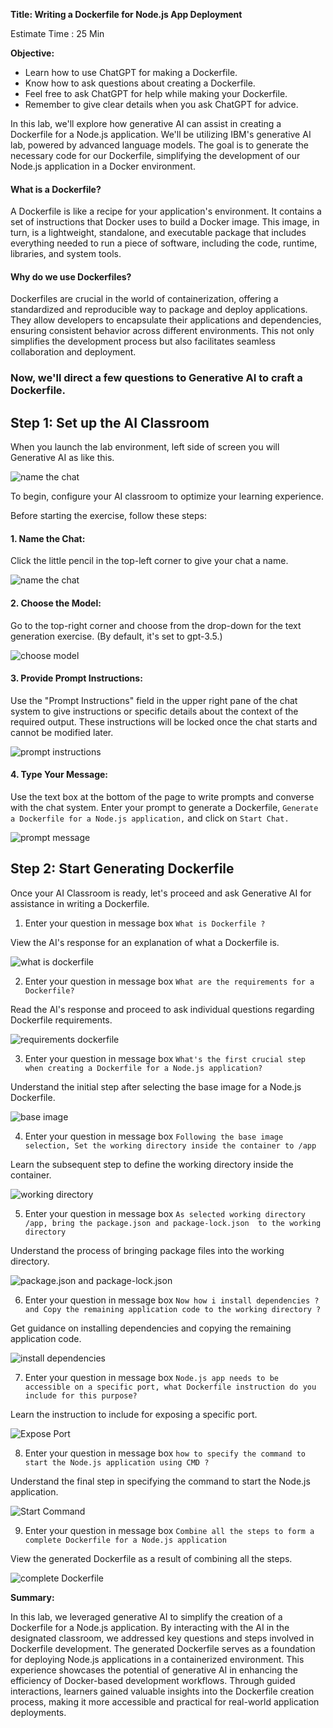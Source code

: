 **Title: Writing a Dockerfile for Node.js App Deployment**

Estimate Time : 25 Min

**Objective:**
- Learn how to use ChatGPT for making a Dockerfile.
- Know how to ask questions about creating a Dockerfile.
- Feel free to ask ChatGPT for help while making your Dockerfile.
- Remember to give clear details when you ask ChatGPT for advice.


In this lab, we'll explore how generative AI can assist in creating a Dockerfile for a Node.js application. We'll be utilizing IBM's generative AI lab, powered by advanced language models. The goal is to generate the necessary code for our Dockerfile, simplifying the development of our Node.js application in a Docker environment.


#### What is a Dockerfile?
A Dockerfile is like a recipe for your application's environment. It contains a set of instructions that Docker uses to build a Docker image. This image, in turn, is a lightweight, standalone, and executable package that includes everything needed to run a piece of software, including the code, runtime, libraries, and system tools.

#### Why do we use Dockerfiles?
Dockerfiles are crucial in the world of containerization, offering a standardized and reproducible way to package and deploy applications. They allow developers to encapsulate their applications and dependencies, ensuring consistent behavior across different environments. This not only simplifies the development process but also facilitates seamless collaboration and deployment.


### Now, we'll direct a few questions to Generative AI to craft a Dockerfile.

## Step 1: Set up the AI Classroom

When you launch the lab environment, left side of screen you will Generative AI as like this.

<img src="./images/setup_class.png" alt="name the chat">

To begin, configure your AI classroom to optimize your learning experience.

Before starting the exercise, follow these steps:

#### 1. Name the Chat:
Click the little pencil in the top-left corner to give your chat a name.

<img src="./images/chat_name.png" alt="name the chat">

#### 2. Choose the Model:
Go to the top-right corner and choose from the drop-down for the text generation exercise. (By default, it's set to gpt-3.5.)

<img src="./images/choose_model.png" alt="choose model">


#### 3. Provide Prompt Instructions:
Use the "Prompt Instructions" field in the upper right pane of the chat system to give instructions or specific details about the context of the required output. These instructions will be locked once the chat starts and cannot be modified later.

<img src="./images/prompt_instructions_box.png" alt="prompt instructions">


#### 4. Type Your Message:
Use the text box at the bottom of the page to write prompts and converse with the chat system. Enter your prompt to generate a Dockerfile, `Generate a Dockerfile for a Node.js application,` and click on `Start Chat.`

<img src="./images/prompt_message_box.png" alt="prompt message">



## Step 2: Start Generating Dockerfile

Once your AI Classroom is ready, let's proceed and ask Generative AI for assistance in writing a Dockerfile.

1. Enter your question in message box `What is Dockerfile ?`

View the AI's response for an explanation of what a Dockerfile is.

<img src="./images/what_dockerfile.png" alt="what is dockerfile">


2. Enter your question in message box `What are the requirements for a Dockerfile?`

Read the AI's response and proceed to ask individual questions regarding Dockerfile requirements.

<img src="./images/req_dockerfile.png" alt="requirements dockerfile">


3. Enter your question in message box `What's the first crucial step when creating a Dockerfile for a Node.js application?`

Understand the initial step after selecting the base image for a Node.js Dockerfile.

<img src="./images/base_image.png" alt="base image">


4. Enter your question in message box `Following the base image selection, Set the working directory inside the container to /app`

Learn the subsequent step to define the working directory inside the container.

<img src="./images/working_dir.png" alt="working directory ">


5. Enter your question in message box `As selected working directory /app, bring the package.json and package-lock.json  to the working directory`

Understand the process of bringing package files into the working directory.

<img src="./images/package.png" alt="package.json and package-lock.json">

6. Enter your question in message box `Now how i install dependencies ? and Copy the remaining application code to the working directory ?`

Get guidance on installing dependencies and copying the remaining application code.

<img src="./images/install_depen.png" alt="install dependencies">

7. Enter your question in message box `Node.js app needs to be accessible on a specific port, what Dockerfile instruction do you include for this purpose?`

Learn the instruction to include for exposing a specific port.

<img src="./images/expose_port.png" alt="Expose Port">


8. Enter your question in message box `how to specify the command to start the Node.js application using CMD ?`

Understand the final step in specifying the command to start the Node.js application.

<img src="./images/start_cmd.png" alt="Start Command">

9. Enter your question in message box `Combine all the steps to form a complete Dockerfile for a Node.js application`

View the generated Dockerfile as a result of combining all the steps.

<img src="./images/complete_dockerfile.png" alt="complete Dockerfile">



**Summary:**

In this lab, we leveraged generative AI to simplify the creation of a Dockerfile for a Node.js application. By interacting with the AI in the designated classroom, we addressed key questions and steps involved in Dockerfile development. The generated Dockerfile serves as a foundation for deploying Node.js applications in a containerized environment. This experience showcases the potential of generative AI in enhancing the efficiency of Docker-based development workflows. Through guided interactions, learners gained valuable insights into the Dockerfile creation process, making it more accessible and practical for real-world application deployments.